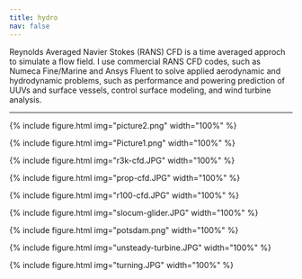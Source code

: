 ```yaml
---
title: hydro
nav: false
---
```


Reynolds Averaged Navier Stokes (RANS) CFD is a time averaged approch to simulate a flow field. I use commercial RANS CFD codes, such as Numeca Fine/Marine and Ansys Fluent to solve applied aerodynamic and hydrodynamic problems, such as performance and powering prediction of UUVs and surface vessels, control surface modeling, and wind turbine analysis.

------

{% include figure.html img="picture2.png" width="100%" %}

{% include figure.html img="Picture1.png" width="100%" %}

{% include figure.html img="r3k-cfd.JPG" width="100%" %}

{% include figure.html img="prop-cfd.JPG" width="100%" %}

{% include figure.html img="r100-cfd.JPG" width="100%" %}

{% include figure.html img="slocum-glider.JPG" width="100%" %}

{% include figure.html img="potsdam.png" width="100%" %}

{% include figure.html img="unsteady-turbine.JPG" width="100%" %}

{% include figure.html img="turning.JPG" width="100%" %}
